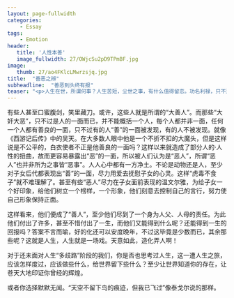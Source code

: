 ```yaml
---
layout: page-fullwidth
categories:
    - Essay
tags:
    - Emotion
header:
   title: '人性本善'
   image_fullwidth: 27/OWjcSu2pD9TPmBF.jpg
image:
   thumb: 27/ao4FKlcLMwrzsjq.jpg
title:  "善恶之辨"
subheadline:  "善恶到头终有报"
teaser: "<p>人生在世，所谓何事？人生苦短，尘世之事，有什么值得留恋。功名利禄，只不过是过眼烟云，生不带来，死不带去，都是身外之物，是人一时的意念而已。</p><p>莫说这个人“奸诈”，那个人“阴险”，其实，有谁又能证明自己是清清白白的呢？只不过是不被人们所知罢了。随便你说什么，别人也无从查证了。</p>"
---
```


有些人甚至口蜜腹剑，笑里藏刀。或许，这些人就是所谓的“大善人”。而那些“大奸大恶”，只不过是人的一面而已，并不能概括一个人，每个人都并非一面，任何一个人都有善良的一面，只不过有的人“善”的一面被发现，有的人不被发现。就像《西游记后传》中的吴天。在大多数人眼中他是一个不折不扣的大魔头，但是这样说是不公平的，白衣使者不正是他善良的一面吗？这样以来就造成了部分人的·人性的扭曲，故而更容易暴露出“恶”的一面，所以被人们认为是“恶人”，所谓“恶人”也并非所为之事皆“恶事”。人人心中都有一方净土。不论是动物还是人，至少对子女后代都表现出“善”的一面，尽力用爱去抚慰子女的心灵。这样“虎毒不食子”就不难理解了。甚至有些“恶人”尽力在子女面前表现的温文尔雅，为给子女一个好印象，给他们树立一个榜样，一个形象，他们刻意去控制自己的言行，努力使自己形象保持正面。

这样看来，他们便成了“善人”，至少他们尽到了一个身为人父、人母的责任。为此他们付出了许多，甚至不惜付出了一生，而他们又能得到什么呢？还能得到一生的回报吗？答案不言而喻，好的化还可以安度晚年，不过这毕竟是少数而已，其余那些呢？这就是人生，人生就是一场戏。天意如此，造化弄人啊！

对于还未面对人生“多歧路”阶段的我们，你是否也思考过人生，这一遭人生之旅，应该怎样度过，应该做些什么，给世界留下些什么？至少让世界知道你的存在，让苍天大地印证你曾经的辉煌。

或者你选择默默无闻。“天空不留下鸟的痕迹，但我已飞过”像泰戈尔说的那样。